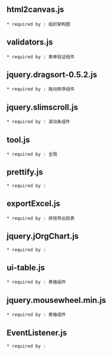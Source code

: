 
## html2canvas.js

    * required by : 组织架构图

## validators.js

    * required by : 表单验证组件

## jquery.dragsort-0.5.2.js

    * required by : 拖动排序组件

## jquery.slimscroll.js

    * required by : 滚动条组件

## tool.js

    * required by : 全局

## prettify.js

    * required by :

## exportExcel.js

    * required by : 排班导出班表

## jquery.jOrgChart.js

    * required by :

## ui-table.js

    * required by : 表格组件

## jquery.mousewheel.min.js

    * required by : 表格组件



## EventListener.js

    * required by :
